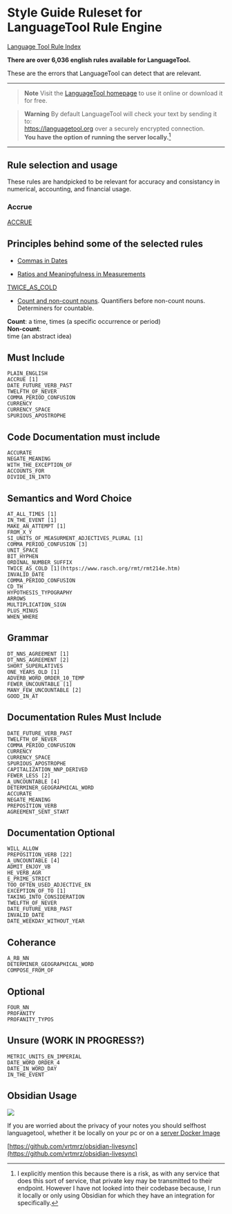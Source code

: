 # Style Guide Ruleset for LanguageTool Rule Engine

[Language Tool Rule Index](https://community.languagetool.org/rule/list?lang=en)

**There are over 6,036 english rules available for LanguageTool.**

These are the errors that LanguageTool can detect that are relevant. 

---

> **Note**
> Visit the [LanguageTool homepage](https://languagetool.org/) to use it online or download it for free.

>**Warning**
> By default LanguageTool will check your text by sending it to: <br />
> https://languagetool.org over a securely encrypted connection. <br />
> **You have the option of running the server locally.**[^1]

---

## Rule selection and usage

These rules are handpicked to be relevant for accuracy and consistancy in numerical, accounting, and financial usage. 

### Accrue

[ACCRUE](https://community.languagetool.org/rule/show/ACCRUE?lang=en&subId=1)

## Principles behind some of the selected rules

- [Commas in Dates](https://languagetool.org/insights/post/date-formats/#commas-in-dates)

- [Ratios and Meaningfulness in Measurements](https://www.rasch.org/rmt/rmt214e.htm)

[TWICE_AS_COLD](https://www.rasch.org/rmt/rmt214e.htm)


- [Count and non-count nouns](https://staff.washington.edu/marynell/grammar/noncount.html). 
Quantifiers before non-count nouns.    
Determiners for countable.     

**Count**:
a time, times (a specific occurrence or period)     
**Non-count**:     
time (an abstract idea)    


## Must Include
```
PLAIN_ENGLISH
ACCRUE [1]
DATE_FUTURE_VERB_PAST
TWELFTH_OF_NEVER
COMMA_PERIOD_CONFUSION
CURRENCY
CURRENCY_SPACE
SPURIOUS_APOSTROPHE
```

## Code Documentation must include
```
ACCURATE
NEGATE_MEANING
WITH_THE_EXCEPTION_OF
ACCOUNTS_FOR
DIVIDE_IN_INTO
```


## Semantics and Word Choice
```
AT_ALL_TIMES [1]
IN_THE_EVENT [1]
MAKE_AN_ATTEMPT [1]
FROM_X_Y
SI_UNITS_OF_MEASURMENT_ADJECTIVES_PLURAL [1]
COMMA_PERIOD_CONFUSION [3]
UNIT_SPACE
BIT_HYPHEN
ORDINAL_NUMBER_SUFFIX
TWICE_AS_COLD [1](https://www.rasch.org/rmt/rmt214e.htm)
INVALID_DATE
COMMA_PERIOD_CONFUSION
CD_TH
HYPOTHESIS_TYPOGRAPHY
ARROWS
MULTIPLICATION_SIGN
PLUS_MINUS
WHEN_WHERE
```


## Grammar
```
DT_NNS_AGREEMENT [1]
DT_NNS_AGREEMENT [2]
SHORT_SUPERLATIVES
ONE_YEARS_OLD [1]
ADVERB_WORD_ORDER_10_TEMP
FEWER_UNCOUNTABLE [1]
MANY_FEW_UNCOUNTABLE [2]
GOOD_IN_AT
```


## Documentation Rules Must Include
```
DATE_FUTURE_VERB_PAST
TWELFTH_OF_NEVER
COMMA_PERIOD_CONFUSION
CURRENCY
CURRENCY_SPACE
SPURIOUS_APOSTROPHE
CAPITALIZATION_NNP_DERIVED
FEWER_LESS [2]
A_UNCOUNTABLE [4]
DETERMINER_GEOGRAPHICAL_WORD
ACCURATE
NEGATE_MEANING
PREPOSITION_VERB
AGREEMENT_SENT_START
```

## Documentation Optional
```
WILL_ALLOW
PREPOSITION_VERB [22]
A_UNCOUNTABLE [4]
ADMIT_ENJOY_VB
HE_VERB_AGR
E_PRIME_STRICT
TOO_OFTEN_USED_ADJECTIVE_EN
EXCEPTION_OF_TO [1]
TAKING_INTO_CONSIDERATION
TWELFTH_OF_NEVER
DATE_FUTURE_VERB_PAST
INVALID_DATE
DATE_WEEKDAY_WITHOUT_YEAR
```
## Coherance
```
A_RB_NN
DETERMINER_GEOGRAPHICAL_WORD
COMPOSE_FROM_OF
```


## Optional 
```
FOUR_NN
PROFANITY
PROFANITY_TYPOS
```
## Unsure (WORK IN PROGRESS?)
```
METRIC_UNITS_EN_IMPERIAL
DATE_WORD_ORDER_4
DATE_IN_WORD_DAY
IN_THE_EVENT
```

## Obsidian Usage

![](https://d.pr/i/Qy8q2h.jpeg)

If you are worried about the privacy of your notes you should selfhost languagetool, whether it be locally on your pc or on a [server
Docker Image](https://hub.docker.com/r/erikvl87/languagetool)

[https://github.com/vrtmrz/obsidian-livesync](https://github.com/vrtmrz/obsidian-livesync)

[^1]: I explicitly mention this because there is a risk, as with any service that does this sort of service, that private key may be transmitted to their endpoint. However I have not looked into their codebase because, I run it locally or only using Obsidian for which they have an integration for specifically. 
